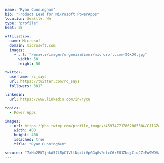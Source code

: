 ```yaml
---
name: "Ryan Cunningham"
bio: "Product Lead for Microsoft PowerApps"
location: Seattle, WA
type: "profile"
heat: 98

affiliation:
  name: Microsoft
  domain: microsoft.com
  images:
    - url: "/assets/images/organizations/microsoft.com-50x50.jpg"
      width: 50
      height: 50

twitter:
  username: rc_says
  url: https://twitter.com/rc_says
  followers: 3017

linkedin:
  url: https://www.linkedin.com/in/rycu

topics:
  - Power Apps

images:
  - url: https://pbs.twimg.com/profile_images/459747717862805504/CJIGZejd_400x400.png
    width: 400
    height: 400
    isCached: true
    title: "Ryan Cunningham"

secured: "7xHo2RDTjhkA57LMpC1VltNgitiVpGGqGvYetcC6rEU1ZbqjCtqJZbEu9WDVaTAvWEQREggKQj+6x6yWN2mLA4QE+n6AoNA1hhjfYgjdLIF/rtrWrLPogwnMvJQ+Nvs+0Hpml5GasN4rk55bXmFzgQ/Qmqf92ujPanqRUQp/Lo5soWjIHOBW4cyh4tlGisth+ulsCvm2JvR75T+PBFoNwE3rQHxo9g5cmQAj2N7N2UUmDq8xqtE/lvTcbOELSoYlgC9HEUWiJoVAI8Y9JJvkdzQcxEuAGkkJHH8ahKpWNJKMzPgU0ieoL4hUnnDzADKy7M6x0uKhSXpllAE1q1dkX95mDcDZSB+50KxSEocgPOCttkwzrny+SYwUV2wANoRQwREPTyd0kQKdgyOHwKpWGr56dw5XWzPCFV1aXH8LpsQ=;jUd/9fCJUAIBiH6r62yMyg=="
---
```


